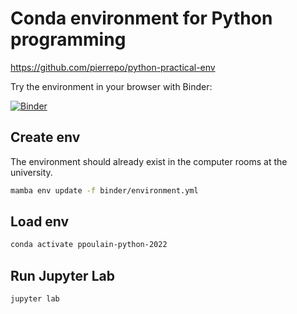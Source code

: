 # Conda environment for Python programming

<https://github.com/pierrepo/python-practical-env>


Try the environment in your browser with Binder:

[![Binder](https://mybinder.org/badge_logo.svg)](https://mybinder.org/v2/gh/pierrepo/python-practical-env/master?urlpath=lab)


## Create env

The environment should already exist in the computer rooms at the university.

```bash
mamba env update -f binder/environment.yml
```

## Load env

```bash
conda activate ppoulain-python-2022
```

## Run Jupyter Lab

```bash
jupyter lab
```